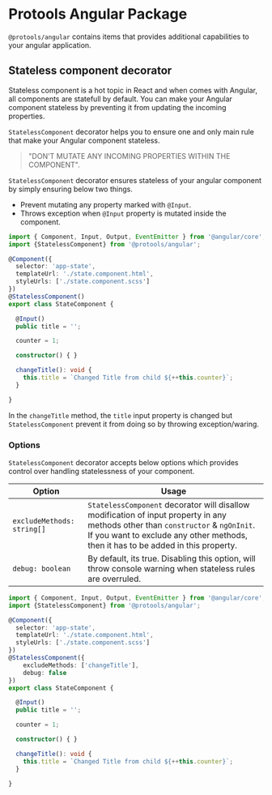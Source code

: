 # Protools Angular Package

`@protools/angular` contains items that provides additional capabilities to your angular application.

## Stateless component decorator

Stateless component is a hot topic in React and when comes with Angular, all components are statefull by default. You can make your Angular component stateless by preventing it from updating the incoming properties.

`StatelessComponent` decorator helps you to ensure one and only main rule that make your Angular component stateless.

> "DON'T MUTATE ANY INCOMING PROPERTIES WITHIN THE COMPONENT".

`StatelessComponent` decorator ensures stateless of your angular component by simply ensuring below two things.

* Prevent mutating any property marked with `@Input`.
* Throws exception when `@Input` property is mutated inside the component.

```typescript
import { Component, Input, Output, EventEmitter } from '@angular/core';
import {StatelessComponent} from '@protools/angular';

@Component({
  selector: 'app-state',
  templateUrl: './state.component.html',
  styleUrls: ['./state.component.scss']
})
@StatelessComponent()
export class StateComponent {

  @Input()
  public title = '';

  counter = 1;

  constructor() { }

  changeTitle(): void {
    this.title = `Changed Title from child ${++this.counter}`;
  }

}
```

In the `changeTitle` method, the `title` input property is changed but `StatelessComponent` prevent it from doing so by throwing exception/waring.

### Options

`StatelessComponent` decorator accepts below options which provides control over handling statelessness of your component.

| Option | Usage |
| --- | ----------- |
| `excludeMethods: string[]` | `StatelessComponent` decorator will disallow modification of input property in any methods other than `constructor` & `ngOnInit`. If you want to exclude any other methods, then it has to be added in this property. |
| `debug: boolean` | By default, its true. Disabling this option, will throw  console warning when stateless rules are overruled. |

```typescript
import { Component, Input, Output, EventEmitter } from '@angular/core';
import {StatelessComponent} from '@protools/angular';

@Component({
  selector: 'app-state',
  templateUrl: './state.component.html',
  styleUrls: ['./state.component.scss']
})
@StatelessComponent({
    excludeMethods: ['changeTitle'],
    debug: false
})
export class StateComponent {

  @Input()
  public title = '';

  counter = 1;

  constructor() { }

  changeTitle(): void {
    this.title = `Changed Title from child ${++this.counter}`;
  }

}
```








